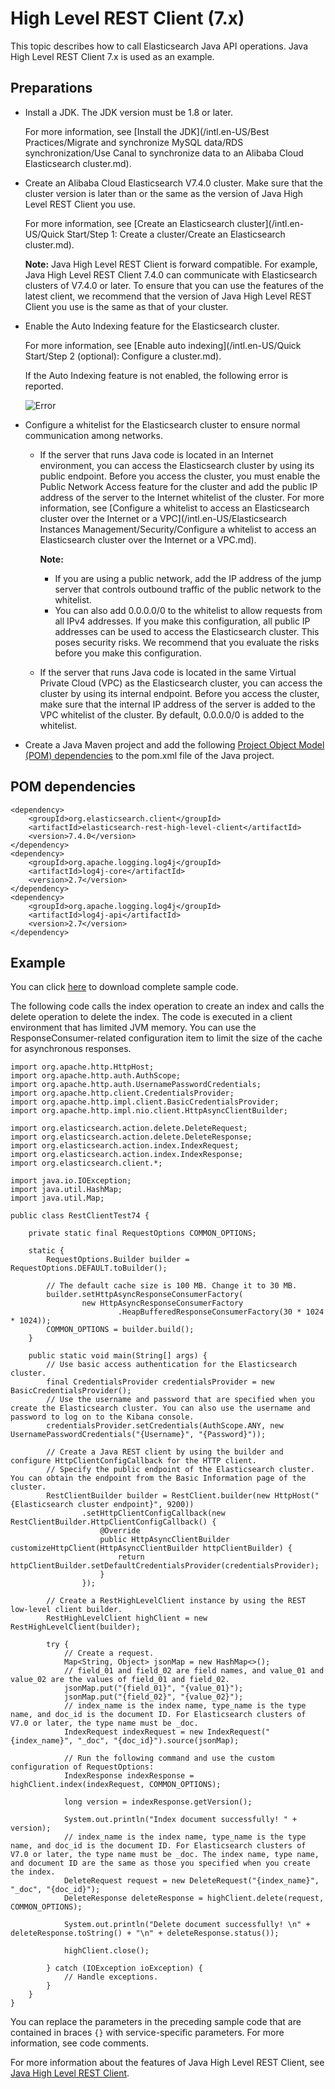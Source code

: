 # High Level REST Client \(7.x\)

This topic describes how to call Elasticsearch Java API operations. Java High Level REST Client 7.x is used as an example.

## Preparations

-   Install a JDK. The JDK version must be 1.8 or later.

    For more information, see [Install the JDK](/intl.en-US/Best Practices/Migrate and synchronize MySQL data/RDS synchronization/Use Canal to synchronize data to an Alibaba Cloud Elasticsearch cluster.md).

-   Create an Alibaba Cloud Elasticsearch V7.4.0 cluster. Make sure that the cluster version is later than or the same as the version of Java High Level REST Client you use.

    For more information, see [Create an Elasticsearch cluster](/intl.en-US/Quick Start/Step 1: Create a cluster/Create an Elasticsearch cluster.md).

    **Note:** Java High Level REST Client is forward compatible. For example, Java High Level REST Client 7.4.0 can communicate with Elasticsearch clusters of V7.4.0 or later. To ensure that you can use the features of the latest client, we recommend that the version of Java High Level REST Client you use is the same as that of your cluster.

-   Enable the Auto Indexing feature for the Elasticsearch cluster.

    For more information, see [Enable auto indexing](/intl.en-US/Quick Start/Step 2 (optional): Configure a cluster.md).

    If the Auto Indexing feature is not enabled, the following error is reported.

    ![Error](https://static-aliyun-doc.oss-cn-hangzhou.aliyuncs.com/assets/img/en-US/5487649951/p97345.png)

-   Configure a whitelist for the Elasticsearch cluster to ensure normal communication among networks.
    -   If the server that runs Java code is located in an Internet environment, you can access the Elasticsearch cluster by using its public endpoint. Before you access the cluster, you must enable the Public Network Access feature for the cluster and add the public IP address of the server to the Internet whitelist of the cluster. For more information, see [Configure a whitelist to access an Elasticsearch cluster over the Internet or a VPC](/intl.en-US/Elasticsearch Instances Management/Security/Configure a whitelist to access an Elasticsearch cluster over the Internet or a VPC.md).

        **Note:**

        -   If you are using a public network, add the IP address of the jump server that controls outbound traffic of the public network to the whitelist.
        -   You can also add 0.0.0.0/0 to the whitelist to allow requests from all IPv4 addresses. If you make this configuration, all public IP addresses can be used to access the Elasticsearch cluster. This poses security risks. We recommend that you evaluate the risks before you make this configuration.
    -   If the server that runs Java code is located in the same Virtual Private Cloud \(VPC\) as the Elasticsearch cluster, you can access the cluster by using its internal endpoint. Before you access the cluster, make sure that the internal IP address of the server is added to the VPC whitelist of the cluster. By default, 0.0.0.0/0 is added to the whitelist.
-   Create a Java Maven project and add the following [Project Object Model \(POM\) dependencies](#section_zns_56a_i8r) to the pom.xml file of the Java project.

## POM dependencies

```
<dependency>
    <groupId>org.elasticsearch.client</groupId>
    <artifactId>elasticsearch-rest-high-level-client</artifactId>
    <version>7.4.0</version>
</dependency>
<dependency>
    <groupId>org.apache.logging.log4j</groupId>
    <artifactId>log4j-core</artifactId>
    <version>2.7</version>
</dependency>
<dependency>
    <groupId>org.apache.logging.log4j</groupId>
    <artifactId>log4j-api</artifactId>
    <version>2.7</version>
</dependency>
```

## Example

You can click [here](http://docs-aliyun.cn-hangzhou.oss.aliyun-inc.com/assets/attach/33813/cn_zh/1593655159726/es7.4-demo.zip) to download complete sample code.

The following code calls the index operation to create an index and calls the delete operation to delete the index. The code is executed in a client environment that has limited JVM memory. You can use the ResponseConsumer-related configuration item to limit the size of the cache for asynchronous responses.

```
import org.apache.http.HttpHost;
import org.apache.http.auth.AuthScope;
import org.apache.http.auth.UsernamePasswordCredentials;
import org.apache.http.client.CredentialsProvider;
import org.apache.http.impl.client.BasicCredentialsProvider;
import org.apache.http.impl.nio.client.HttpAsyncClientBuilder;

import org.elasticsearch.action.delete.DeleteRequest;
import org.elasticsearch.action.delete.DeleteResponse;
import org.elasticsearch.action.index.IndexRequest;
import org.elasticsearch.action.index.IndexResponse;
import org.elasticsearch.client.*;

import java.io.IOException;
import java.util.HashMap;
import java.util.Map;

public class RestClientTest74 {

    private static final RequestOptions COMMON_OPTIONS;

    static {
        RequestOptions.Builder builder = RequestOptions.DEFAULT.toBuilder();

        // The default cache size is 100 MB. Change it to 30 MB.
        builder.setHttpAsyncResponseConsumerFactory(
                new HttpAsyncResponseConsumerFactory
                        .HeapBufferedResponseConsumerFactory(30 * 1024 * 1024));
        COMMON_OPTIONS = builder.build();
    }

    public static void main(String[] args) {
        // Use basic access authentication for the Elasticsearch cluster.
        final CredentialsProvider credentialsProvider = new BasicCredentialsProvider();
        // Use the username and password that are specified when you create the Elasticsearch cluster. You can also use the username and password to log on to the Kibana console.
        credentialsProvider.setCredentials(AuthScope.ANY, new UsernamePasswordCredentials("{Username}", "{Password}"));

        // Create a Java REST client by using the builder and configure HttpClientConfigCallback for the HTTP client.
        // Specify the public endpoint of the Elasticsearch cluster. You can obtain the endpoint from the Basic Information page of the cluster.
        RestClientBuilder builder = RestClient.builder(new HttpHost("{Elasticsearch cluster endpoint}", 9200))
                .setHttpClientConfigCallback(new RestClientBuilder.HttpClientConfigCallback() {
                    @Override
                    public HttpAsyncClientBuilder customizeHttpClient(HttpAsyncClientBuilder httpClientBuilder) {
                        return httpClientBuilder.setDefaultCredentialsProvider(credentialsProvider);
                    }
                });

        // Create a RestHighLevelClient instance by using the REST low-level client builder.
        RestHighLevelClient highClient = new RestHighLevelClient(builder);

        try {
            // Create a request.
            Map<String, Object> jsonMap = new HashMap<>();
            // field_01 and field_02 are field names, and value_01 and value_02 are the values of field_01 and field_02.
            jsonMap.put("{field_01}", "{value_01}");
            jsonMap.put("{field_02}", "{value_02}");
            // index_name is the index name, type_name is the type name, and doc_id is the document ID. For Elasticsearch clusters of V7.0 or later, the type name must be _doc.
            IndexRequest indexRequest = new IndexRequest("{index_name}", "_doc", "{doc_id}").source(jsonMap);

            // Run the following command and use the custom configuration of RequestOptions:
            IndexResponse indexResponse = highClient.index(indexRequest, COMMON_OPTIONS);

            long version = indexResponse.getVersion();

            System.out.println("Index document successfully! " + version);
            // index_name is the index name, type_name is the type name, and doc_id is the document ID. For Elasticsearch clusters of V7.0 or later, the type name must be _doc. The index name, type name, and document ID are the same as those you specified when you create the index.
            DeleteRequest request = new DeleteRequest("{index_name}", "_doc", "{doc_id}");
            DeleteResponse deleteResponse = highClient.delete(request, COMMON_OPTIONS);

            System.out.println("Delete document successfully! \n" + deleteResponse.toString() + "\n" + deleteResponse.status());

            highClient.close();

        } catch (IOException ioException) {
            // Handle exceptions.
        }
    }
}
```

You can replace the parameters in the preceding sample code that are contained in braces `{}` with service-specific parameters. For more information, see code comments.

For more information about the features of Java High Level REST Client, see [Java High Level REST Client](https://www.elastic.co/guide/en/elasticsearch/client/java-rest/6.7/java-rest-high.html).


